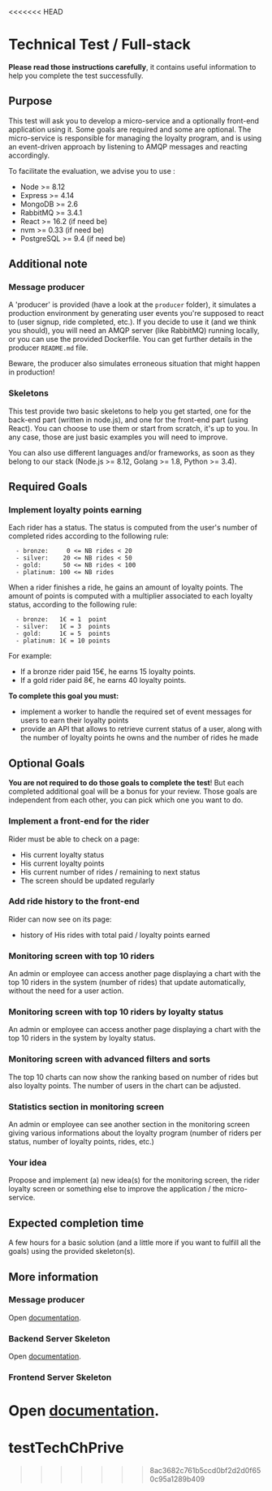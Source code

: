 <<<<<<< HEAD
# Technical Test / Full-stack

**Please read those instructions carefully**, it contains useful information to help you complete the
test successfully.

## Purpose

This test will ask you to develop a micro-service and a optionally front-end application using it. 
Some goals are required and some are optional. The micro-service is responsible for managing the 
loyalty program, and is using an event-driven approach by listening to AMQP messages and reacting 
accordingly.

To facilitate the evaluation, we advise you to use :
- Node >= 8.12
- Express >= 4.14
- MongoDB >= 2.6
- RabbitMQ >= 3.4.1
- React >= 16.2 (if need be)
- nvm >= 0.33 (if need be)
- PostgreSQL >= 9.4 (if need be)

## Additional note

### Message producer

A 'producer' is provided (have a look at the `producer` folder), it simulates a production environment
by generating user events you're supposed to react to (user signup, ride completed, etc.). If you
decide to use it (and we think you should), you will need an AMQP server (like RabbitMQ) running
locally, or you can use the provided Dockerfile. You can get further details in the producer
`README.md` file.

Beware, the producer also simulates erroneous situation that might happen in production!

### Skeletons

This test provide two basic skeletons to help you get started, one for the back-end part (written in
node.js), and one for the front-end part (using React). You can choose to use them or start from
scratch, it's up to you. In any case, those are just basic examples you will need to improve.

You can also use different languages and/or frameworks, as soon as they belong to our
stack (Node.js >= 8.12, Golang >= 1.8, Python >= 3.4).

## Required Goals

### Implement loyalty points earning

Each rider has a status. The status is computed from the user's number of completed rides 
according to the following rule:
```text
  - bronze:     0 <= NB rides < 20
  - silver:    20 <= NB rides < 50
  - gold:      50 <= NB rides < 100
  - platinum: 100 <= NB rides
```

When a rider finishes a ride, he gains an amount of loyalty points. The amount of
points is computed with a multiplier associated to each loyalty status, according to 
the following rule:
```text
  - bronze:   1€ = 1  point
  - silver:   1€ = 3  points
  - gold:     1€ = 5  points
  - platinum: 1€ = 10 points
```

For example:
- If a bronze rider paid 15€, he earns 15 loyalty points.
- If a gold rider paid 8€, he earns 40 loyalty points.

**To complete this goal you must:**
- implement a worker to handle the required set of event messages for users to earn their 
loyalty points 
- provide an API that allows to retrieve current status of a user, along with the number of loyalty 
points he owns and the number of rides he made


## Optional Goals

**You are not required to do those goals to complete the test**!
But each completed additional goal will be a bonus for your review.
Those goals are independent from each other, you can pick which one you want to do.

### Implement a front-end for the rider

Rider must be able to check on a page:
- His current loyalty status
- His current loyalty points
- His current number of rides / remaining to next status
- The screen should be updated regularly

### Add ride history to the front-end

Rider can now see on its page:
- history of His rides with total paid / loyalty points earned

### Monitoring screen with top 10 riders

An admin or employee can access another page displaying a chart with the top 10 riders in the system
(number of rides) that update automatically, without the need for a user action.

### Monitoring screen with top 10 riders by loyalty status

An admin or employee can access another page displaying a chart with the top 10 riders in the system
by loyalty status.

### Monitoring screen with advanced filters and sorts

The top 10 charts can now show the ranking based on number of rides but also loyalty points. The
number of users in the chart can be adjusted.

### Statistics section in monitoring screen

An admin or employee can see another section in the monitoring screen giving various informations
about the loyalty program (number of riders per status, number of loyalty points, rides, etc.)

### Your idea

Propose and implement (a) new idea(s) for the monitoring screen, the rider loyalty screen or something
else to improve the application / the micro-service.


## Expected completion time

A few hours for a basic solution (and a little more if you want to fulfill all the goals) using the
provided skeleton(s).

## More information

### Message producer

Open [documentation](producer/README.md).

### Backend Server Skeleton

Open [documentation](back/README.md).

### Frontend Server Skeleton

Open [documentation](front/README.md).
=======
# testTechChPrive
>>>>>>> 8ac3682c761b5ccd0bf2d2d0f650c95a1289b409
